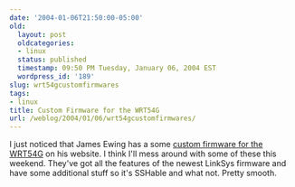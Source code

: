 ```yaml
---
date: '2004-01-06T21:50:00-05:00'
old:
  layout: post
  oldcategories:
  - linux
  status: published
  timestamp: 09:50 PM Tuesday, January 06, 2004 EST
  wordpress_id: '189'
slug: wrt54gcustomfirmwares
tags:
- linux
title: Custom Firmware for the WRT54G
url: /weblog/2004/01/06/wrt54gcustomfirmwares/
---
```


I just noticed that James Ewing has a some [custom firmware for the
WRT54G](http://www.sveasoft.com/forum6.html) on his website.  I think I'll mess
around with some of these this weekend.  They've got all the features of
the newest LinkSys firmware and have some additional stuff so it's SSHable
and what not.  Pretty smooth.

